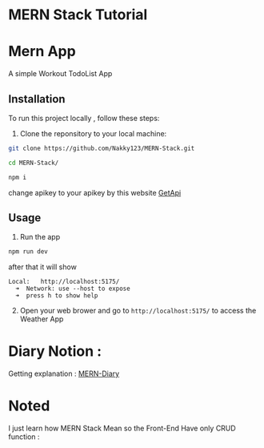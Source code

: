 # MERN Stack Tutorial

# Mern App

A simple Workout TodoList App

## Installation

To run this project locally , follow these steps:

1. Clone the reponsitory to your local machine:

```bash
git clone https://github.com/Nakky123/MERN-Stack.git

cd MERN-Stack/

npm i
```

change apikey to your apikey by this website [GetApi](https://home.openweathermap.org/api_keys)

## Usage

1. Run the app

```bash
npm run dev
```

after that it will show

```
Local:   http://localhost:5175/
  ➜  Network: use --host to expose
  ➜  press h to show help
```

2. Open your web brower and go to `http://localhost:5175/` to access the Weather App

# Diary Notion :

Getting explanation : [MERN-Diary](https://instinctive-archer-05b.notion.site/MERN-Stack-Journey-b0019488de1a4964b9e3d26396c0ecfb?pvs=4)

# Noted
I just learn how MERN Stack Mean so the Front-End Have only CRUD function :
